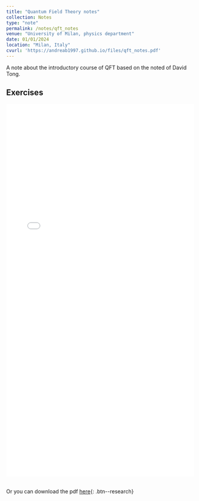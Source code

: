 ```yaml
---
title: "Quantum Field Theory notes"
collection: Notes
type: "note"
permalink: /notes/qft_notes
venue: "University of Milan, physics department"
date: 01/01/2024
location: "Milan, Italy"
cvurl: 'https://andreab1997.github.io/files/qft_notes.pdf'
---
```

A note about the introductory course of QFT based on the noted of David Tong.

Exercises
------

<iframe src="../files/qft_notes.pdf" style="width:100%; height:1000px;" frameborder="0"></iframe>

\
Or you can download the pdf [here](https://andreab1997.github.io/files/qft_notes.pdf){: .btn--research}
